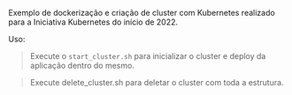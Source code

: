 Exemplo de dockerização e criação de cluster com Kubernetes realizado para a Iniciativa Kubernetes do início de 2022.

Uso:
> Execute o `start_cluster.sh` para inicializar o cluster e deploy da aplicação dentro do mesmo.

> Execute delete_cluster.sh para deletar o cluster com toda a estrutura.

